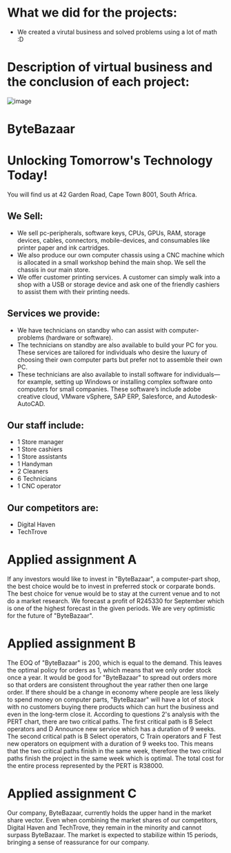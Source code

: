# What we did for the projects:
- We created a virutal business and solved problems using a lot of math :D
# Description of virtual business and the conclusion of each project:

![image](https://github.com/XoXoTheFrozenFox/DecisionSupportSystemsProjects/assets/104361159/2fa2cd01-d689-469b-ae9c-3b356bdb836d)

# ByteBazaar

# Unlocking Tomorrow's Technology Today!

You will find us at 42 Garden Road, Cape Town 8001, South Africa.

## We Sell:

- We sell pc-peripherals, software keys, CPUs, GPUs, RAM, storage devices, cables, connectors, mobile-devices, and consumables like printer paper and ink cartridges.
- We also produce our own computer chassis using a CNC machine which is allocated in a small workshop behind the main shop. We sell the chassis in our main store.
- We offer customer printing services. A customer can simply walk into a shop with a USB or storage device and ask one of the friendly cashiers to assist them with their printing needs.

## Services we provide:

- We have technicians on standby who can assist with computer-problems (hardware or software).
- The technicians on standby are also available to build your PC for you. These services are tailored for individuals who desire the luxury of choosing their own computer parts but prefer not to assemble their own PC.
- These technicians are also available to install software for individuals—for example, setting up Windows or installing complex software onto computers for small companies. These software’s include adobe creative cloud, VMware vSphere, SAP ERP, Salesforce, and Autodesk-AutoCAD.

## Our staff include:

- 1 Store manager
- 1 Store cashiers
- 1 Store assistants
- 1 Handyman
- 2 Cleaners
- 6 Technicians
- 1 CNC operator
  
## Our competitors are:

- Digital Haven
- TechTrove
 

# Applied assignment A

If any investors would like to invest in "ByteBazaar", a computer-part shop, the best choice would be to invest in preferred stock or corparate bonds. The best choice for venue would be to stay at the current venue and to not do a market research. We forecast a profit of R245330 for September which is one of the highest forecast in the given periods. We are very optimistic for the future of "ByteBazaar".

 

# Applied assignment B

The EOQ of "ByteBazaar" is 200, which is equal to the demand. This leaves the optimal policy for orders as 1, which means that we only order stock once a year. It would be good for "ByteBazaar" to spread out orders more so that orders are consistent throughout the year rather then one large order. If there should be a change in economy where people are less likely to spend money on computer parts, "ByteBazaar" will have a lot of stock with no customers buying there products which can hurt the business and even in the long-term close it. According to questions 2's analysis with the PERT chart, there are two critical paths. The first critical path is B Select operators and D Announce new service which has a duration of 9 weeks. The second critical path is B Select operators, C Train operators and F Test new operators on equipment with a duration of 9 weeks too. This means that the two critical paths finish in the same week, therefore the two critical paths finish the project in the same week which is optimal. The total cost for the entire process represented by the PERT is R38000.

# Applied assignment C

Our company, ByteBazaar, currently holds the upper hand in the market share vector. Even when combining the market shares of our competitors, Digital Haven and TechTrove, they remain in the minority and cannot surpass ByteBazaar. The market is expected to stabilize within 15 periods, bringing a sense of reassurance for our company.
